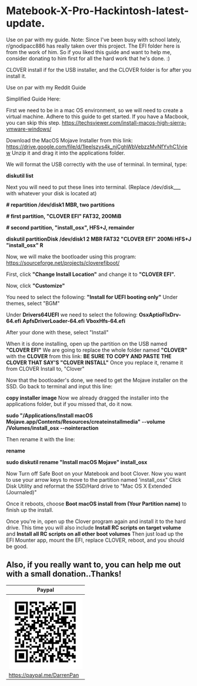 # Matebook-X-Pro-Hackintosh-latest-update.
Use on par with my guide. Note: Since I've been busy with school lately, r/gnodipacc886 has really taken over this project. The EFI folder here is from the work of him. So if you liked this guide and want to help me, consider donating to him first for all the hard work that he's done. :)

CLOVER install if for the USB installer, and the CLOVER folder is for after you install it. 

Use on par with my Reddit Guide 

Simplified Guide Here:

First we need to be in a mac OS environment, so we  will need to create a virtual machine. Adhere to this guide to get started. If you have a Macbook, you can skip this step.
https://techsviewer.com/install-macos-high-sierra-vmware-windows/

Download the MacOS Mojave Installer from this link: 
https://drive.google.com/file/d/1leeIszys4k_njCghWbVebzzMvNfYvhC1/view
Unzip it and drag it into the applications folder.

We will format the USB correctly with the use of terminal. In terminal, type:

**diskutil list**

Next you will need to put these lines into terminal.
(Replace /dev/disk___ with whatever your disk is located at)

**# repartition /dev/disk1 MBR, two partitions**

**# first partition, "CLOVER EFI" FAT32, 200MiB**

**# second partition, "install_osx", HFS+J, remainder**

**diskutil partitionDisk /dev/disk1 2 MBR FAT32 "CLOVER EFI" 200Mi HFS+J "install_osx" R**

Now, we will make the bootloader using this program: https://sourceforge.net/projects/cloverefiboot/

First, click **"Change Install Location"** and change it to **"CLOVER EFI".**

Now, click **"Customize"**

You need to select the following:
**"Install for UEFI booting only"**
Under themes, select "BGM"

Under **Drivers64UEFI** we need to select the following:
**OsxAptioFIxDrv-64.efi**
**ApfsDriverLoader-64.efi**
**VboxHfs-64.efi**

After your done with these, select "Install"

When it is done installing, open up the partition on the USB named **"CLOVER EFI"**
We are going to replace the whole folder named **"CLOVER"** with the **CLOVER** from this link:
**BE SURE TO COPY AND PASTE THE CLOVER THAT SAY'S "CLOVER INSTALL"**
Once you replace it, rename it from CLOVER Install to, "Clover"

Now that the bootloader's done, we need to get the Mojave installer on the SSD.
Go back to terminal and input this line:

**copy installer image**
Now we already dragged the installer into the applications folder, but if you missed that, do it now.

**sudo "/Applications/Install macOS Mojave.app/Contents/Resources/createinstallmedia" --volume /Volumes/install_osx --nointeraction**

Then rename it with the line:

**rename**

**sudo diskutil rename "Install macOS Mojave" install_osx**

Now Turn off Safe Boot on your Matebook and boot Clover. 
Now you want to use your arrow keys to move to the partition named 'install_osx" 
Click Disk Utility and reformat the SSD/Hard drive to "Mac OS X Extended (Journaled)"

Once it reboots, choose **Boot macOS install from (Your Partition name)** to finish up the install.

Once you're in, open up the Clover program again and install it to the hard drive. This time you will also include **Install RC scripts on target volume** and **Install all RC scripts on all other boot volumes**
Then just load up the EFI Mounter app, mount the EFI, replace CLOVER, reboot, and you should be good. 
 
 
## Also, if you really want to, you can help me out with a small donation..Thanks!
| Paypal | 
| ------------- | 
| ![Preview](https://github.com/Darrenpan20/Matebook-X-Pro-Mojave-hackintosh-/blob/master/paypal.jpg) |
| https://paypal.me/DarrenPan |

